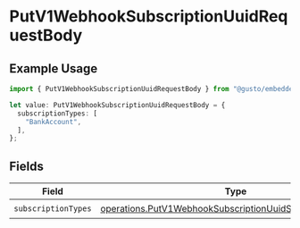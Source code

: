 # PutV1WebhookSubscriptionUuidRequestBody

## Example Usage

```typescript
import { PutV1WebhookSubscriptionUuidRequestBody } from "@gusto/embedded-api/models/operations";

let value: PutV1WebhookSubscriptionUuidRequestBody = {
  subscriptionTypes: [
    "BankAccount",
  ],
};
```

## Fields

| Field                                                                                                                                  | Type                                                                                                                                   | Required                                                                                                                               | Description                                                                                                                            |
| -------------------------------------------------------------------------------------------------------------------------------------- | -------------------------------------------------------------------------------------------------------------------------------------- | -------------------------------------------------------------------------------------------------------------------------------------- | -------------------------------------------------------------------------------------------------------------------------------------- |
| `subscriptionTypes`                                                                                                                    | [operations.PutV1WebhookSubscriptionUuidSubscriptionTypes](../../models/operations/putv1webhooksubscriptionuuidsubscriptiontypes.md)[] | :heavy_check_mark:                                                                                                                     | N/A                                                                                                                                    |